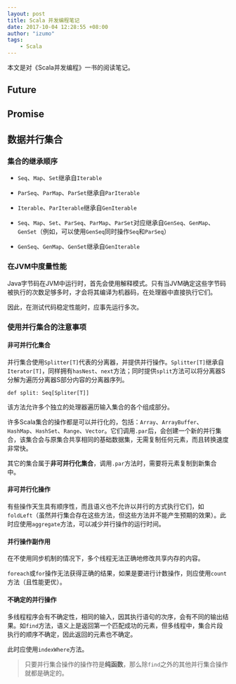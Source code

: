 ```yaml
---
layout: post
title: Scala 并发编程笔记
date: 2017-10-04 12:28:55 +08:00
author: "izumo"
tags:
    - Scala
---
```


本文是对《Scala并发编程》一书的阅读笔记。

## Future

## Promise

## 数据并行集合

### 集合的继承顺序

+ `Seq`、`Map`、`Set`继承自`Iterable`

+ `ParSeq`、`ParMap`、`ParSet`继承自`ParIterable`

+ `Iterable`、`ParIterable`继承自`GenIterable`

+ `Seq`、`Map`、`Set`、`ParSeq`、`ParMap`、`ParSet`对应继承自`GenSeq`、`GenMap`、`GenSet`（例如，可以使用`GenSeq`同时操作`Seq`和`ParSeq`）

+ `GenSeq`、`GenMap`、`GenSet`继承自`GenIterable`

### 在JVM中度量性能

Java字节码在JVM中运行时，首先会使用解释模式。只有当JVM确定这些字节码被执行的次数足够多时，才会将其编译为机器码，在处理器中直接执行它们。

因此，在测试代码稳定性能时，应事先运行多次。

### 使用并行集合的注意事项

#### 非可并行化集合

并行集合使用`Splitter[T]`代表的分离器，并提供并行操作。`Splitter[T]`继承自`Iterator[T]`，同样拥有`hasNest`、`next`方法；同时提供`split`方法可以将分离器S分解为遍历分离器S部分内容的分离器序列。

    def split: Seq[Spliter[T]]

该方法允许多个独立的处理器遍历输入集合的各个组成部分。

许多Scala集合的操作都是可以并行化的，包括：`Array`、`ArrayBuffer`、`HashMap`、`HashSet`、`Range`、`Vector`。它们调用`.par`后，会创建一个新的并行集合，该集合会与原集合共享相同的基础数据集，无需复制任何元素，而且转换速度非常快。

其它的集合属于**非可并行化集合**，调用`.par`方法时，需要将元素复制到新集合中。

#### 非可并行化操作

有些操作天生具有顺序性，而且语义也不允许以并行的方式执行它们，如`foldLeft`（虽然并行集合存在这些方法，但这些方法并不能产生预期的效果）。此时应使用`aggregate`方法，可以减少并行操作的运行时间。

#### 并行操作副作用

在不使用同步机制的情况下，多个线程无法正确地修改共享内存的内容。

`foreach`或`for`操作无法获得正确的结果，如果是要进行计数操作，则应使用`count`方法（且性能更优）。

#### 不确定的并行操作

多线程程序会有不确定性，相同的输入，因其执行语句的次序，会有不同的输出结果。如`find`方法，语义上是返回第一个匹配成功的元素，但多线程中，集合片段执行的顺序不确定，因此返回的元素也不确定。

此时应使用`indexWhere`方法。

> 只要并行集合操作的操作符是**纯函数**，那么除`find`之外的其他并行集合操作就都是确定的。




